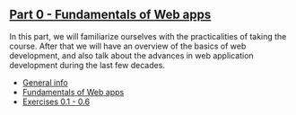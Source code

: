 ## [Part 0 - Fundamentals of Web apps](https://fullstackopen.com/en/part0)

In this part, we will familiarize ourselves with the practicalities of taking the course. After that we will have an overview of the basics of web development, and also talk about the advances in web application development during the last few decades.

* [General info](https://fullstackopen.com/en/part0/general_info)
* [Fundamentals of Web apps](https://fullstackopen.com/en/part0/fundamentals_of_web_apps)
* [Exercises 0.1 - 0.6](https://fullstackopen.com/en/part0/fundamentals_of_web_apps#exercises-0-1-0-6)